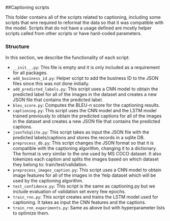 ##Captioning scripts

This folder contains all of the scripts related to captioning, including some scripts that wre required to reformat the
data so that it was compatible with the model. Scripts that do not have a usage defined are mostly helper scripts
called from other scripts or have hard-coded parameters.

### Structure

In this section, we describe the functionality of each script:
* `__init__.py`: This file is empty and it is only included as a requirement for all packages.
* `add_business_id.py`: Helper script to add the business ID to the JSON files since this was not done initially.
* `add_predicted_labels.py`: This script uses a CNN model to obtain the predicted label for all of the images in the
dataset and creates a new JSON file that contains the predicted label.
* `bleu_score.py`: Computes the BLEU-n score for the captioning results.
* `captioning.py`: This script uses the CNN model and the LSTM model trained previously to obtain the predicted captions
for all of the images in the dataset and creates a new JSON file that contains the predicted captions.
* `jsonToSqlite.py`: This script takes as input the JSON file with the predicted labels/captions and stores the records
in a sqlite DB.
* `preprocess_db.py`: This script changes the JSON format so that it is compatible with the captioning algorithm, changing
it to a dictionary. The format is very similar to the one used by MS COCO dataset. It also tokenizes each caption and
splits the images based on which dataset they belong to: train/test/validation.
* `preprocess_images_caption.py`: This script uses a CNN model to obtain image features for all of the images in the
Yelp dataset which will be used by the captioning algorithm.
* `test_confidence.py`: This script is the same as captioning.py but we include evaluation of validation set every few epochs.
* `train_rnn.py`: This script creates and trains the LSTM model used for captioning. It takes as input the CNN features
and the captions.
* `train_rnn_experiments.py`: Same as above but with hyperparameter lists to optimize them.